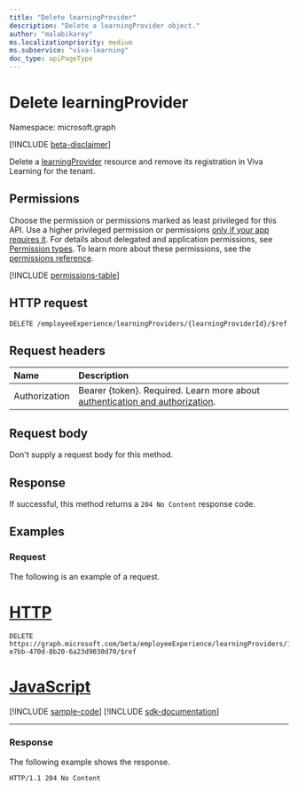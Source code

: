 ```yaml
---
title: "Delete learningProvider"
description: "Delete a learningProvider object."
author: "malabikaroy"
ms.localizationpriority: medium
ms.subservice: "viva-learning"
doc_type: apiPageType
---
```


# Delete learningProvider
Namespace: microsoft.graph

[!INCLUDE [beta-disclaimer](../../includes/beta-disclaimer.md)]

Delete a [learningProvider](../resources/learningprovider.md) resource and remove its registration in Viva Learning for the tenant.

## Permissions
Choose the permission or permissions marked as least privileged for this API. Use a higher privileged permission or permissions [only if your app requires it](/graph/permissions-overview#best-practices-for-using-microsoft-graph-permissions). For details about delegated and application permissions, see [Permission types](/graph/permissions-overview#permission-types). To learn more about these permissions, see the [permissions reference](/graph/permissions-reference).

<!-- { "blockType": "permissions", "name": "employeeexperience_delete_learningproviders" } -->
[!INCLUDE [permissions-table](../includes/permissions/employeeexperience-delete-learningproviders-permissions.md)]

## HTTP request

<!-- {
  "blockType": "ignored"
}
-->
``` http
DELETE /employeeExperience/learningProviders/{learningProviderId}/$ref
```

## Request headers
|Name|Description|
|:---|:---|
|Authorization|Bearer {token}. Required. Learn more about [authentication and authorization](/graph/auth/auth-concepts).|

## Request body
Don't supply a request body for this method.

## Response

If successful, this method returns a `204 No Content` response code.

## Examples

### Request
The following is an example of a request.

# [HTTP](#tab/http)
<!-- {
  "blockType": "request",
  "name": "delete_learningprovider"
}
-->
``` http
DELETE https://graph.microsoft.com/beta/employeeExperience/learningProviders/13727311-e7bb-470d-8b20-6a23d9030d70/$ref
```

# [JavaScript](#tab/javascript)
[!INCLUDE [sample-code](../includes/snippets/javascript/delete-learningprovider-javascript-snippets.md)]
[!INCLUDE [sdk-documentation](../includes/snippets/snippets-sdk-documentation-link.md)]

---

### Response
The following example shows the response.
<!-- {
  "blockType": "response",
  "truncated": true
}
-->
``` http
HTTP/1.1 204 No Content
```

